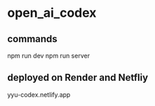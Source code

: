 # open_ai_codex

## commands
npm run dev
npm run server

## deployed on Render and Netfliy
yyu-codex.netlify.app
